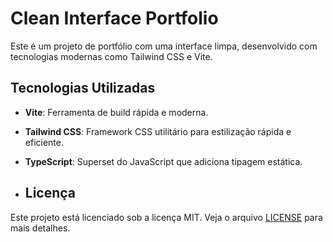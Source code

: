 
# Clean Interface Portfolio

Este é um projeto de portfólio com uma interface limpa, desenvolvido com tecnologias modernas como Tailwind CSS e Vite.

## Tecnologias Utilizadas

- **Vite**: Ferramenta de build rápida e moderna.
- **Tailwind CSS**: Framework CSS utilitário para estilização rápida e eficiente.
- **TypeScript**: Superset do JavaScript que adiciona tipagem estática.

- ## Licença

Este projeto está licenciado sob a licença MIT. Veja o arquivo [LICENSE](LICENSE) para mais detalhes.
